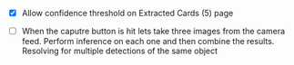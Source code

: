 - [x] Allow confidence threshold on Extracted Cards (5) page

- [ ] When the caputre button is hit lets take three images from the camera feed. Perform inference on each one and then combine the results. Resolving for multiple detections of the same object
 
